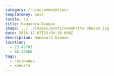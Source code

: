 ```yaml
---
category: /ru/accommodation/
templateKey: post
locale: ru
title: Намахата Бхаван
image: ../../images/posts/namahatta-bhavan.jpg
date: 2018-12-07T15:04:10.000Z
description: Намахата Бхаван
location:
  - 23.42703
  - 88.38860
tags:
  - гостиница
  - комната
---
```


<tbd locale="ru" url="mailto:haribol@mayapur.live"></tbd>
